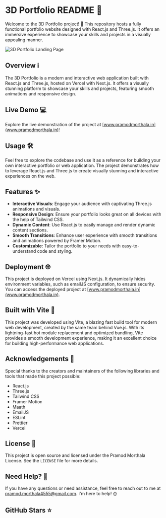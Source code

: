 # 3D Portfolio README 🚀

Welcome to the 3D Portfolio project! 🎉 This repository hosts a fully functional portfolio website designed with React.js and Three.js. It offers an immersive experience to showcase your skills and projects in a visually appealing manner.

![3D Portfolio Landing Page]()

## Overview ℹ️

The 3D Portfolio is a modern and interactive web application built with React.js and Three.js, hosted on Vercel with Next.js. It offers a visually stunning platform to showcase your skills and projects, featuring smooth animations and responsive design.

## Live Demo 💻

Explore the live demonstration of the project at [www.pramodmorthala.in](www.pramodmorthala.in)!

## Usage 🛠️

Feel free to explore the codebase and use it as a reference for building your own interactive portfolio or web application. The project demonstrates how to leverage React.js and Three.js to create visually stunning and interactive experiences on the web.

## Features ✨

- **Interactive Visuals**: Engage your audience with captivating Three.js animations and visuals.
- **Responsive Design**: Ensure your portfolio looks great on all devices with the help of Tailwind CSS.
- **Dynamic Content**: Use React.js to easily manage and render dynamic content sections.
- **Smooth Transitions**: Enhance user experience with smooth transitions and animations powered by Framer Motion.
- **Customizable**: Tailor the portfolio to your needs with easy-to-understand code and styling.

## Deployment 🌐

This project is deployed on Vercel using Next.js. It dynamically hides environment variables, such as emailJS configuration, to ensure security. You can access the deployed project at [www.pramodmorthala.in](www.pramodmorthala.in).

## Built with Vite 🚀

This project was developed using Vite, a blazing fast build tool for modern web development, created by the same team behind Vue.js. With its lightning-fast hot module replacement and optimized bundling, Vite provides a smooth development experience, making it an excellent choice for building high-performance web applications.

## Acknowledgements 🙏

Special thanks to the creators and maintainers of the following libraries and tools that made this project possible:

- React.js
- Three.js
- Tailwind CSS
- Framer Motion
- Maath
- EmailJS
- ESLint
- Prettier
- Vercel

## License 📝

This project is open source and licensed under the Pramod Morthala License. See the `LICENSE` file for more details.

## Need Help? 🤔

If you have any questions or need assistance, feel free to reach out to me at pramod.morthala4555@gmail.com. I'm here to help! 🌞

## GitHub Stars ⭐


